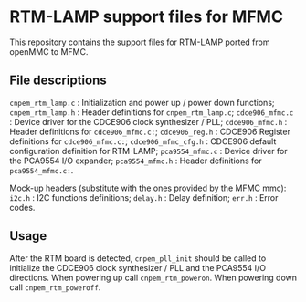 # RTM-LAMP support files for MFMC

This repository contains the support files for RTM-LAMP ported from openMMC to MFMC.

## File descriptions

`cnpem_rtm_lamp.c` : Initialization and power up / power down functions;
`cnpem_rtm_lamp.h` : Header definitions for `cnpem_rtm_lamp.c`;
`cdce906_mfmc.c` : Device driver for the CDCE906 clock synthesizer / PLL;
`cdce906_mfmc.h` : Header definitions for `cdce906_mfmc.c:`;
`cdce906_reg.h` : CDCE906 Register definitions for `cdce906_mfmc.c:`;
`cdce906_mfmc_cfg.h` : CDCE906 default configuration definition for RTM-LAMP;
`pca9554_mfmc.c` : Device driver for the PCA9554 I/O expander;
`pca9554_mfmc.h` : Header definitions for `pca9554_mfmc.c:`.

Mock-up headers (substitute with the ones provided by the MFMC mmc):
`i2c.h` : I2C functions definitions;
`delay.h` : Delay definition;
`err.h` : Error codes.

## Usage

After the RTM board is detected, `cnpem_pll_init` should be called to initialize the CDCE906 clock synthesizer / PLL and the PCA9554 I/O directions. When powering up call `cnpem_rtm_poweron`. When powering down call `cnpem_rtm_poweroff`.
